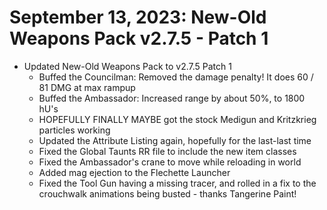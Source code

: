 # September 13, 2023: New-Old Weapons Pack v2.7.5 - Patch 1
* Updated New-Old Weapons Pack to v2.7.5 Patch 1
    * Buffed the Councilman: Removed the damage penalty! It does 60 / 81 DMG at max rampup
    * Buffed the Ambassador: Increased range by about 50%, to 1800 hU's
    * HOPEFULLY FINALLY MAYBE got the stock Medigun and Kritzkrieg particles working
    * Updated the Attribute Listing again, hopefully for the last-last time
    * Fixed the Global Taunts RR file to include the new item classes
    * Fixed the Ambassador's crane to move while reloading in world
    * Added mag ejection to the Flechette Launcher
    * Fixed the Tool Gun having a missing tracer, and rolled in a fix to the crouchwalk animations being busted - thanks Tangerine Paint!
